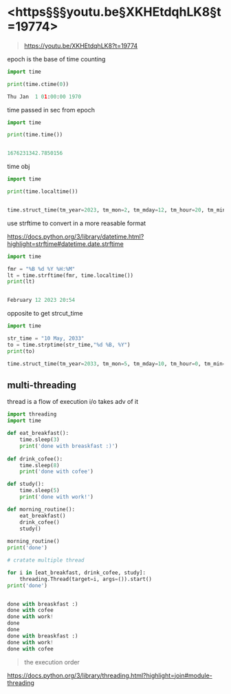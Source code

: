 
# <https§§§youtu.be§XKHEtdqhLK8§t=19774>
> <https://youtu.be/XKHEtdqhLK8?t=19774>


epoch is the base of time counting 

```py
import time

print(time.ctime(0))

Thu Jan  1 01:00:00 1970
```

time passed in sec from epoch

```py
import time

print(time.time())


1676231342.7850156
```

time obj
```py
import time

print(time.localtime())


time.struct_time(tm_year=2023, tm_mon=2, tm_mday=12, tm_hour=20, tm_min=50, tm_sec=49, tm_wday=6, tm_yday=43, tm_isdst=0)
```

use strftime to convert in a more reasable format

https://docs.python.org/3/library/datetime.html?highlight=strftime#datetime.date.strftime


```py
import time

fmr = "%B %d %Y %H:%M"
lt = time.strftime(fmr, time.localtime())
print(lt)


February 12 2023 20:54
```

opposite to get strcut_time

```py
import time

str_time = "10 May, 2033"
to = time.strptime(str_time,"%d %B, %Y")
print(to)

time.struct_time(tm_year=2033, tm_mon=5, tm_mday=10, tm_hour=0, tm_min=0, tm_sec=0, tm_wday=1, tm_yday=130, tm_isdst=-1)
```

## multi-threading

thread is a flow of execution 
i/o takes adv of it 

```py
import threading
import time

def eat_breakfast():
    time.sleep(3)
    print('done with breaskfast :)')
    
def drink_cofee():
    time.sleep(8)
    print('done with cofee')

def study():
    time.sleep(5)
    print('done with work!')

def morning_routine():
    eat_breakfast()
    drink_cofee()
    study()
    
morning_routine()
print('done')

# cratate multiple thread

for i in [eat_breakfast, drink_cofee, study]:
    threading.Thread(target=i, args=()).start()
print('done')


done with breaskfast :)
done with cofee
done with work!
done
done
done with breaskfast :)
done with work!
done with cofee
```

> the execution order

https://docs.python.org/3/library/threading.html?highlight=join#module-threading


